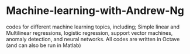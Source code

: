 # Machine-learning-with-Andrew-Ng
codes for different machine learning topics, including; Simple linear and Multilinear regressions, logistic regression, support vector machines, anomaly detection, and neural networks. All codes are written in Octave (and can also be run in Matlab)
